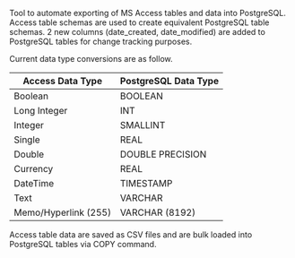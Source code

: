 Tool to automate exporting of MS Access tables and data into PostgreSQL.  Access table schemas are used to create equivalent PostgreSQL table schemas.  2 new columns (date_created, date_modified) are added to PostgreSQL tables for change tracking purposes.

Current data type conversions are as follow.

| Access Data Type     | PostgreSQL Data Type |
|----------------------|----------------------|
| Boolean              | BOOLEAN              |
| Long Integer         | INT                  |
| Integer              | SMALLINT             |
| Single               | REAL                 |
| Double               | DOUBLE PRECISION     |
| Currency             | REAL                 |
| DateTime             | TIMESTAMP            |
| Text                 | VARCHAR              |
| Memo/Hyperlink (255) | VARCHAR (8192)       |

Access table data are saved as CSV files and are bulk loaded into PostgreSQL tables via COPY command.
